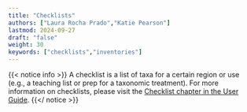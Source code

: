 ```yaml
---
title: "Checklists"
authors: ["Laura Rocha Prado","Katie Pearson"]
lastmod: 2024-09-27
draft: "false"
weight: 30
keywords: ["checklists","inventories"]
---
```


 {{< notice info >}} 
 A checklist is a list of taxa for a certain region or use (e.g., a teaching list or prep for a taxonomic treatment). For more information on checklists, please visit the [Checklist chapter in the User Guide](../../user/checklist/).
 {{</ notice >}}
